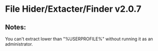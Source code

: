 # File Hider/Extacter/Finder v2.0.7

## Notes:
You can't extract lower than "%USERPROFILE%" without running it as an administrator.
